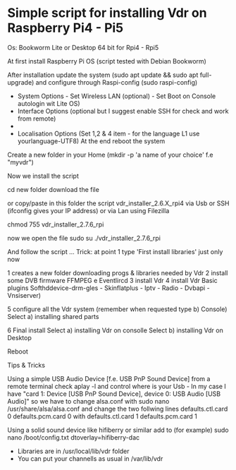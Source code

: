 # Simple script for installing Vdr on Raspberry Pi4 - Pi5

Os: 
Bookworm Lite or Desktop 64 bit for Rpi4 - Rpi5

At first install Raspberry Pi OS  (script tested with Debian Bookworm)

After installation update the system (sudo apt update && sudo apt full-upgrade)
and configure through Raspi-config (sudo raspi-config)
- System Options - Set Wireless LAN (optional) - Set Boot on Console autologin wit Lite OS)
- Interface Options (optional but I suggest enable SSH for check and work from remote)
- 
- Localisation Options (Set 1,2 & 4  item - for the language L1 use yourlanguage-UTF8)
At the end reboot the system

Create a new folder in your Home (mkdir -p 'a name of your choice' f.e "myvdr")

Now we install the script

cd new folder
download the file

or copy/paste in this folder the script vdr_installer_2.6.X_rpi4 via Usb or SSH (ifconfig gives your IP address) or via Lan using Filezilla

chmod 755 vdr_installer_2.7.6_rpi

now we open the file
sudo su
./vdr_installer_2.7.6_rpi

And follow the script  ...
Trick: at point 1 type 'First install libraries' just only now

 1 creates a new folder downloading progs & libraries needed by Vdr 
 2 install some DVB firmware FFMPEG e Eventlircd
 3 install Vdr
 4 install Vdr  Basic plugins Softhddevice-drm-gles - Skinflatplus - Iptv - Radio - Dvbapi - Vnsiserver)

 5 configure all the Vdr system (remember when requested type b) Console)
Select a) installing shared parts 

 6 Final install
Select a) installing Vdr on consolle
Select b) installing Vdr on Desktop

Reboot

Tips & Tricks

Using a simple USB Audio Device [f.e. USB PnP Sound Device] from a remote terminal check
aplay -l and control where is your Usb - In my case I have
"card 1: Device [USB PnP Sound Device], device 0: USB Audio [USB Audio]"
so we have to change alsa.conf with
sudo nano /usr/share/alsa/alsa.conf
and change the two follwing lines
defaults.ctl.card 0
defaults.pcm.card 0
with
defaults.ctl.card 1
defaults.pcm.card 1

Using a solid sound device like hifiberry or similar add to (for example)
sudo nano /boot/config.txt
dtoverlay=hifiberry-dac 

- Libraries are in /usr/local/lib/vdr folder
- You can put your channells as usual in /var/lib/vdr
